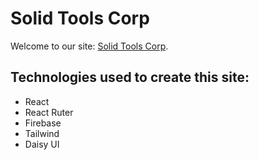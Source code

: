 # Solid Tools Corp

Welcome to our site: [Solid Tools Corp](https://solid-tools-corp.web.app).

## Technologies used to create this site:

* React
* React Ruter
* Firebase
* Tailwind
* Daisy UI
